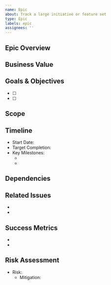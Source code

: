 ```yaml
---
name: Epic
about: Track a large initiative or feature set
type: Epic
labels: epic
assignees: ''
---
```


## Epic Overview
<!-- High-level description of the epic -->

## Business Value
<!-- Why is this epic important? What value does it bring? -->

## Goals & Objectives
<!-- What are the main goals of this epic? -->
- [ ] <!-- Goal 1 -->
- [ ] <!-- Goal 2 -->

## Scope
<!-- What is included in this epic? What is explicitly out of scope? -->

## Timeline
<!-- Expected timeline and major milestones -->
- Start Date: <!-- TBD -->
- Target Completion: <!-- TBD -->
- Key Milestones:
  - <!-- Milestone 1 -->
  - <!-- Milestone 2 -->

## Dependencies
<!-- External dependencies or prerequisites -->

## Related Issues
<!-- Link to related issues or epics -->
- <!-- Related issue 1 -->
- <!-- Related issue 2 -->

## Success Metrics
<!-- How will we measure the success of this epic? -->
- <!-- Metric 1 -->
- <!-- Metric 2 -->

## Risk Assessment
<!-- Potential risks and mitigation strategies -->
- Risk: <!-- Risk description -->
  - Mitigation: <!-- Mitigation strategy --> 